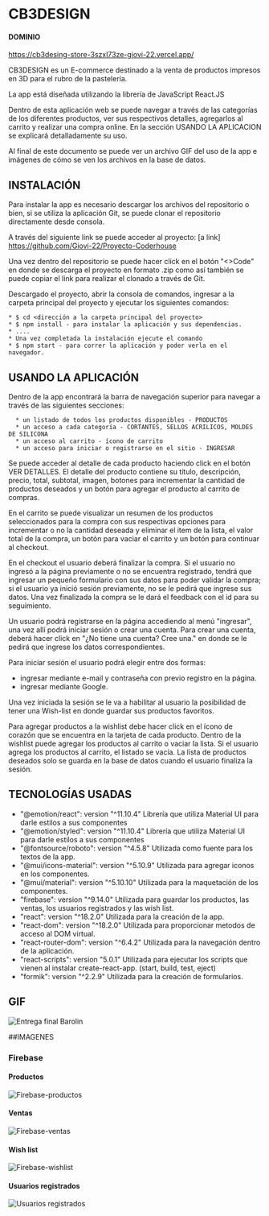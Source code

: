 #                                                                       CB3DESIGN
#### DOMINIO
https://cb3desing-store-3szxl73ze-giovi-22.vercel.app/

CB3DESIGN es un E-commerce destinado a la venta de productos impresos en 3D para el rubro de la pastelería. 

La app está diseñada utilizando la librería de JavaScript React.JS 

Dentro de esta aplicación web se puede navegar a través de las categorías de los diferentes productos, ver sus respectivos detalles, agregarlos al carrito y realizar una compra online. En la sección USANDO LA APLICACION se explicará detalladamente su uso.

Al final de este documento se puede ver un archivo GIF del uso de la app e imágenes de cómo se ven los archivos en la base de datos.


## INSTALACIÓN 
Para instalar la app es necesario descargar los archivos del repositorio o bien, si se utiliza la aplicación Git, se puede clonar el repositorio directamente desde consola.

A través del siguiente link se puede acceder al proyecto:
[a link] https://github.com/Giovi-22/Proyecto-Coderhouse

Una vez dentro del repositorio se puede hacer click en el botón "<>Code" en donde se  descarga el proyecto en formato .zip como así también se puede copiar el link para realizar el clonado a través de Git.

Descargado el proyecto, abrir la consola de comandos, ingresar a la carpeta principal del proyecto y ejecutar los siguientes comandos:

    * $ cd <dirección a la carpeta principal del proyecto> 
    * $ npm install - para instalar la aplicación y sus dependencias. 
    * ....
    * Una vez completada la instalación ejecute el comando 
    * $ npm start - para correr la aplicación y poder verla en el navegador. 

## USANDO LA APLICACIÓN
Dentro de la app encontrará la barra de navegación superior para navegar a través de las siguientes secciones: 

      * un listado de todos los productos disponibles - PRODUCTOS
      * un acceso a cada categoría - CORTANTES, SELLOS ACRILICOS, MOLDES DE SILICONA
      * un acceso al carrito - ícono de carrito
      * un acceso para iniciar o registrarse en el sitio - INGRESAR

Se puede acceder al detalle de cada producto haciendo click en el botón VER DETALLES. El detalle del producto contiene su título, descripción, precio, total, subtotal, imagen, botones para incrementar la cantidad de productos deseados y un botón para agregar el producto al carrito de compras.

En el carrito se puede visualizar un resumen de los productos seleccionados para la compra con sus respectivas opciones para incrementar o no la cantidad deseada y eliminar el item de la lista, el valor total de la compra, un botón para vaciar el carrito y un botón para continuar al checkout.

En el checkout el usuario deberá finalizar la compra. Si el usuario no ingresó a la página previamente o no se encuentra registrado, tendrá que ingresar un pequeño formulario con sus datos para poder validar la compra; si el usuario ya inició sesión previamente, no se le pedirá que ingrese sus datos. Una vez finalizada la compra se le dará el feedback con el id para su seguimiento.

Un usuario podrá registrarse en la página accediendo al menú "ingresar", una vez allí podrá iniciar sesión o crear una cuenta.
Para crear una cuenta, deberá hacer click en "¿No tiene una cuenta? Cree una." en donde se le pedirá que ingrese los datos correspondientes.

Para iniciar sesión el usuario podrá elegir entre dos formas:
  * ingresar mediante e-mail y contraseña con previo registro en la página.
  * ingresar mediante Google.
  
Una vez iniciada la sesión se le va a habilitar al usuario la posibilidad de tener una Wish-list en donde guardar sus productos favoritos.

Para agregar productos a la wishlist debe hacer click en el ícono de corazón que se encuentra en la tarjeta de cada producto.
Dentro de la wishlist puede agregar los productos al carrito o vaciar la lista.
Si el usuario agrega los productos al carrito, el listado se vacía.
La lista de productos deseados solo se guarda en la base de datos cuando el usuario finaliza la sesión.

## TECNOLOGÍAS USADAS

* "@emotion/react":        version "^11.10.4"      Librería que utiliza Material UI para darle estilos a sus componentes
* "@emotion/styled":       version "^11.10.4"      Librería que utiliza Material UI para darle estilos a sus componentes
* "@fontsource/roboto":    version "^4.5.8"        Utilizada como fuente para los textos de la app.
* "@mui/icons-material":   version "^5.10.9"       Utilizada para agregar iconos en los componentes.
* "@mui/material":         version "^5.10.10"      Utilizada para la maquetación de los componentes.
* "firebase":              version "^9.14.0"       Utilizada para guardar los productos, las ventas, los usuarios registrados y las wish list.
* "react":                 version "^18.2.0"       Utilizada para la creación de la app.
* "react-dom":             version "^18.2.0"       Utilizada para proporcionar metodos de acceso al DOM virtual.
* "react-router-dom":      version "^6.4.2"        Utilizada para la navegación dentro de la aplicación.
* "react-scripts":         version "5.0.1"         Utilizada para ejecutar los scripts que vienen al instalar create-react-app. (start, build, test, eject)
* "formik":                version "^2.2.9"        Utilizada para la creación de formularios.

 ## GIF
 ![Entrega final Barolin](https://user-images.githubusercontent.com/98109747/204173186-22d5f172-98f9-4cc4-b4bd-c04bc42e82bd.gif)
 
 ##IMAGENES
### Firebase
#### Productos
![Firebase-productos](https://user-images.githubusercontent.com/98109747/204173262-e628aa50-f557-4896-ab67-0f829d4b5813.jpg)
#### Ventas
![Firebase-ventas](https://user-images.githubusercontent.com/98109747/208573173-6287a377-e636-4c20-80df-0afaae6d38da.jpg)
#### Wish list
![Firebase-wishlist](https://user-images.githubusercontent.com/98109747/204173275-4b5c8aa5-7535-4b24-ac33-b928e775b9c3.jpg)
#### Usuarios registrados
![Usuarios registrados](https://user-images.githubusercontent.com/98109747/204173782-dde1f87c-5345-477c-83be-c5b8671763aa.jpg)


